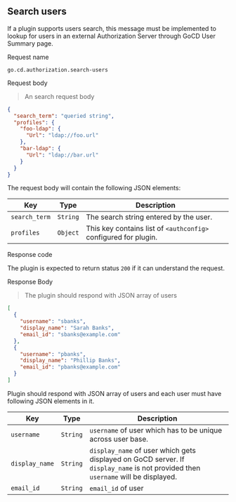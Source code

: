 ## Search users

If a plugin supports users search, this message must be implemented to lookup for users in an external Authorization Server through GoCD User Summary page.

<p class='request-name-heading'>Request name</p>

`go.cd.authorization.search-users`

<p class='request-body-heading'>Request body</p>

> An search request body

```json
{
  "search_term": "queried string",
  "profiles": {
    "foo-ldap": {
      "Url": "ldap://foo.url"
    },
    "bar-ldap": {
      "Url": "ldap://bar.url"
    }
  }
}
```

<p class='attributes-table-follows'></p>

The request body will contain the following JSON elements:

| Key           | Type     | Description                            |
|---------------|----------|----------------------------------------|
| `search_term` | `String` | The search string entered by the user. |
| `profiles`    | `Object` | This key contains list of `<authconfig>` configured for plugin. |

<p class='response-code-heading'>Response code</p>

The plugin is expected to return status `200` if it can understand the request.

<p class='response-body-heading'>Response Body</p>

> The plugin should respond with JSON array of users

```json
[
  {
    "username": "sbanks",
    "display_name": "Sarah Banks",
    "email_id": "sbanks@example.com"
  },
  {
    "username": "pbanks",
    "display_name": "Phillip Banks",
    "email_id": "pbanks@example.com"
  }
]
```

Plugin should respond with JSON array of users and each user must have following JSON elements in it.

<p class='attributes-table-follows'></p>

| Key            | Type      | Description |
| -------------- | --------- | ----------- |
| `username`     | `String`  | `username` of user which has to be unique  across user base. |
| `display_name` | `String`  | `display_name` of user which gets displayed on GoCD  server. If `display_name` is not provided then `username` will be displayed. |
| `email_id`     | `String`  | `email_id` of user |
